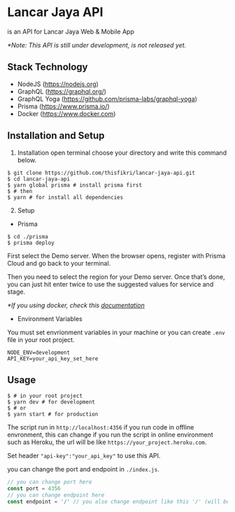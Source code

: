 # Lancar Jaya API
is an API for Lancar Jaya Web & Mobile App

*\*Note: This API is still under development, is not released yet.*

## Stack Technology
- NodeJS (https://nodejs.org)
- GraphQL (https://graphql.org/)
- GraphQL Yoga (https://github.com/prisma-labs/graphql-yoga)
- Prisma (https://www.prisma.io/)
- Docker (https://www.docker.com)

## Installation and Setup
1. Installation
open terminal choose your directory and write this command below.
```console
$ git clone https://github.com/thisfikri/lancar-jaya-api.git
$ cd lancar-jaya-api
$ yarn global prisma # install prisma first
$ # then
$ yarn # for install all dependencies
```

2. Setup

- Prisma
```console
$ cd ./prisma
$ prisma deploy
```
First select the Demo server. When the browser opens, register with Prisma Cloud and go back to your terminal.

Then you need to select the region for your Demo server. Once that’s done, you can just hit enter twice to use the suggested values for service and stage.

*\*If you using docker, check this [documentation](https://www.prisma.io/docs/1.34/get-started/01-setting-up-prisma-new-database-JAVASCRIPT-a002/)*

- Environment Variables

You must set envrionment variables in your machine or you can create ```.env``` file in your root project.
```
NODE_ENV=development
API_KEY=your_api_key_set_here
```


## Usage
```console
$ # in your root project
$ yarn dev # for development
$ # or
$ yarn start # for production
```
The script run in ```http://localhost:4356``` if you run code in offline envronment, this can change if you run the script in online environment such as Heroku, the url will be like ```https://your_project.heroku.com```.

Set header ```"api-key":"your_api_key"``` to use this API.

you can change the port and endpoint in ```./index.js```.
```javascript
// you can change port here
const port = 4356
// you can change endpoint here
const endpoint = '/' // you also change endpoint like this '/' (will be: http://your_domain:your_port/)
```
